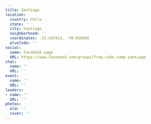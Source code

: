 ```yaml
---
title: Santiago
location:
  country: Chile
  state: ''
  city: Santiago
  neighborhood: ''
  coordinates: -33.437913, -70.650456
  plusCode: ''
social:
  name: Facebook page
  URL: https://www.facebook.com/groups/free.code.camp.santiago
chat:
  name: ''
  URL: ''
event:
  name: ''
  URL: ''
leaders:
- name: ''
  URL: ''
photos:
  old: ''
  cover: ''
---
```

